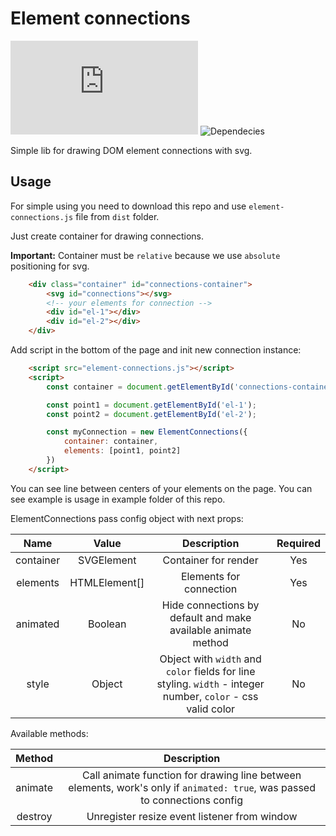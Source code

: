# Element connections
![Size](https://img.shields.io/github/size/nueq22/element-connections/dist/element-connections.js)
![Dependecies](https://img.shields.io/david/nueq22/element-connections)

Simple lib for drawing DOM element connections with svg.

## Usage

For simple using you need to download this repo and use `element-connections.js` file from `dist` folder.

Just create container for drawing connections. 

**Important:** Container must be `relative` because we use `absolute` positioning for svg.

```html
    <div class="container" id="connections-container">
        <svg id="connections"></svg>
        <!-- your elements for connection -->
        <div id="el-1"></div>
        <div id="el-2"></div>
    </div>
```

Add script in the bottom of the page and init new connection instance:

```html
    <script src="element-connections.js"></script>
    <script>
        const container = document.getElementById('connections-container');

        const point1 = document.getElementById('el-1');
        const point2 = document.getElementById('el-2');

        const myConnection = new ElementConnections({
            container: container,
            elements: [point1, point2]
        })
    </script>
```

You can see line between centers of your elements on the page. You can see example is usage in example folder of this repo.

ElementConnections pass config object with next props:

|    Name   |     Value     |                                                  Description                                                 | Required |
|:---------:|:-------------:|:------------------------------------------------------------------------------------------------------------:|:--------:|
| container |   SVGElement  |                                             Container for render                                             |    Yes   |
|  elements | HTMLElement[] |                                            Elements for connection                                           |    Yes   |
|  animated |    Boolean    |                         Hide connections by default and make available animate method                        |    No    |
|   style   |     Object    | Object with `width` and `color` fields for line styling. `width` - integer number, `color` - css valid color |    No    |

Available methods:

|  Method |                                                         Description                                                        |
|:-------:|:--------------------------------------------------------------------------------------------------------------------------:|
| animate | Call animate function for drawing line between elements, work's only if `animated: true`, was passed to connections config |
| destroy |                                        Unregister resize event listener from window                                        |

